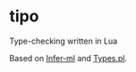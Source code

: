 # tipo
Type-checking written in Lua

Based on [Infer-ml](https://github.com/gmdods/infer-ml) and
[Types.pl](https://github.com/gmdods/type.pl).
